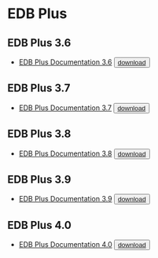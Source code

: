 # EDB Plus

## EDB Plus 3.6

* [EDB Plus Documentation 3.6](https://media.githubusercontent.com/media/EnterpriseDB/docs-archive/main/docs/edb_plus/3.6/edb_plus_v36_documentation.pdf) <button>[download](https://media.githubusercontent.com/media/EnterpriseDB/docs-archive/main/docs/edb_plus/3.6/edb_plus_v36_documentation.pdf?download=true)</button>

## EDB Plus 3.7

* [EDB Plus Documentation 3.7](https://media.githubusercontent.com/media/EnterpriseDB/docs-archive/main/docs/edb_plus/3.7/edb_plus_v37_documentation.pdf) <button>[download](https://media.githubusercontent.com/media/EnterpriseDB/docs-archive/main/docs/edb_plus/3.7/edb_plus_v37_documentation.pdf?download=true)</button>

## EDB Plus 3.8

* [EDB Plus Documentation 3.8](https://media.githubusercontent.com/media/EnterpriseDB/docs-archive/main/docs/edb_plus/3.8/edb_plus_v38_documentation.pdf) <button>[download](https://media.githubusercontent.com/media/EnterpriseDB/docs-archive/main/docs/edb_plus/3.8/edb_plus_v38_documentation.pdf?download=true)</button>

## EDB Plus 3.9

* [EDB Plus Documentation 3.9](https://media.githubusercontent.com/media/EnterpriseDB/docs-archive/main/docs/edb_plus/3.9/edb_plus_v39_documentation.pdf) <button>[download](https://media.githubusercontent.com/media/EnterpriseDB/docs-archive/main/docs/edb_plus/3.9/edb_plus_v39_documentation.pdf?download=true)</button>

## EDB Plus 4.0

* [EDB Plus Documentation 4.0](https://media.githubusercontent.com/media/EnterpriseDB/docs-archive/main/docs/edb_plus/4.0/edb_plus_v40_documentation.pdf) <button>[download](https://media.githubusercontent.com/media/EnterpriseDB/docs-archive/main/docs/edb_plus/4.0/edb_plus_v40_documentation.pdf?download=true)</button>